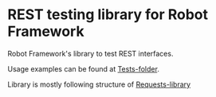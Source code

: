 # REST testing library for Robot Framework
Robot Framework's library to test REST interfaces.

Usage examples can be found at [Tests-folder](/src/test/robotframework/acceptance).

Library is mostly following structure of [Requests-library](https://github.com/bulkan/robotframework-requests)